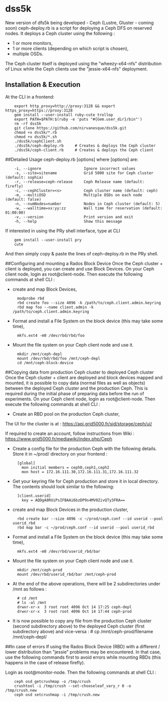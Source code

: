 # dss5k
New version of dfs5k being developed - Ceph (Lustre, Gluster - coming soon)
ceph-deploy.rb is a script for deploying a Ceph DFS on reserved nodes. It deploys a Ceph cluster using the following :
- 1 or more monitors, 
- 1 or more clients (depending on which script is chosen),
- multiple OSDs.

The Ceph cluster itself is deployed using the "wheezy-x64-nfs" distribution of Linux while the Ceph clients use the "jessie-x64-nfs" deployment.

## Installation & Execution
At the CLI in a frontend:

       
        export http_proxy=http://proxy:3128 && export https_proxy=https://proxy:3128
        gem install --user-install ruby-cute trollop
        export PATH=$PATH:$(ruby -e 'puts "#{Gem.user_dir}/bin"')
        rm -rf dss5k
        git clone https://github.com/nirvanesque/dss5k.git
        chmod +x dss5k/*.rb
        chmod +x dss5k/*.sh
        ./dss5k/cephClient.sh
        ./dss5k/ceph-deploy.rb     # Creates & deploys the Ceph cluster
        ./dss5k/ceph-client.rb     # Creates & deploys the Ceph client

##Detailed Usage
       ceph-deploy.rb [options]
where [options] are:

        -i, --ignore                   Ignore incorrect values
        -s, --site=sitename            Grid 5000 site for Ceph cluster (default: sophia)
        -r, --release=ceph-release     Ceph Release name (default: firefly)
        -c, --cephCluster=<s>          Ceph cluster name (default: ceph)
        -m, --multiOSD                 Multiple OSDs on each node (default: false)
        -n, --numNodes=number          Nodes in Ceph cluster (default: 5)
        -w, --walltime=xx:yy:zz        Wall time for reservation (default: 01:00:00)
        -v, --version                  Print version and exit
        -h, --help                     Show this message


If interested in using the PRy shell interface, type at CLI

        gem install --user-install pry
        cute

And then simply copy & paste the lines of ceph-deploy.rb in the PRy shell.

##Configuring and mounting a Rados Block Device
Once the Ceph cluster + client is deployed, you can create and use Block Devices. On your Ceph client node, login as root@client-node. Then execute the following commands at shell CLI :

- create and map Block Devices,

        modprobe rbd
        rbd create foo --size 4096 -k /path/to/ceph.client.admin.keyring
        rbd map foo --name client.admin -k /path/to/ceph.client.admin.keyring

- Format and install a File System on the block device (this may take some time),

        mkfs.ext4 -m0 /dev/rbd/rbd/foo

- Mount the file system on your Ceph client node and use it.

        mkdir /mnt/ceph-depl
        mount /dev/rbd/rbd/foo /mnt/ceph-depl
        cd /mnt/ceph-block-device


##Copying data from production Ceph cluster to deployed Ceph cluster
Once the Ceph cluster + client are deployed and block devices mapped and mounted, it is possible to copy data (normal files as well as objects) between the deployed Ceph cluster and the production Ceph. This is required during the initial phase of preparing data before the run of experiments. On your Ceph client node, login as root@client-node. Then execute the following commands at shell CLI :
- Create an RBD pool on the production Ceph cluster,

The UI for the cluster is at : https://api.grid5000.fr/sid/storage/ceph/ui/

If required to create an account, follow instructions from Wiki : https://www.grid5000.fr/mediawiki/index.php/Ceph


- Create a config file for the production Ceph with the following details. Store it in ~/prod/ directory on your frontend :

        [global]
          mon initial members = ceph0,ceph1,ceph2
          mon host = 172.16.111.30,172.16.111.31,172.16.111.32


- Get your keyring file for Ceph production and store it in local directory. The contents should look similar to the following:

        [client.userid]
          key = AQDgA8RUiPsIFBAAi6bzDP9s4MV0ZivQTy3FRA==


- create and map Block Devices in the production cluster,

        rbd create bar --size 4096 -c ~/prod/ceph.conf --id userid --pool userid_rbd
        rbd map bar -c ~/prod/ceph.conf --id userid --pool userid_rbd


- Format and install a File System on the block device (this may take some time),

        mkfs.ext4 -m0 /dev/rbd/userid_rbd/bar


- Mount the file system on your Ceph client node and use it.

        mkdir /mnt/ceph-prod
        mount /dev/rbd/userid_rbd/bar /mnt/ceph-prod


- At the end of the above operations, there will be 2 subdirectories under /mnt as follows :

        # cd /mnt
        # ls -al /mnt
        drwxr-xr-x  3 root root 4096 Oct 14 17:25 ceph-depl
        drwxr-xr-x  3 root root 4096 Oct 14 17:44 ceph-prod


- It is now possible to copy any file from the production Ceph cluster (second subdirectory above) to the deployed Ceph cluster (first subdirectory above) and vice-versa :
        # cp /mnt/ceph-prod/filename /mnt/ceph-depl/


##In case of errors
If using the Rados Block Device (RBD) with a different / lower distribution than "jessie" problems may be encountered. In that case, use the following commands first to avoid errors while mounting RBDs (this happens in the case of release firefly). 

Login as root@monitor-node. Then the following commands at shell CLI :

        ceph osd getcrushmap -o /tmp/crush
        crushtool -i /tmp/crush --set-chooseleaf_vary_r 0 -o /tmp/crush.new
        ceph osd setcrushmap -i /tmp/crush.new




